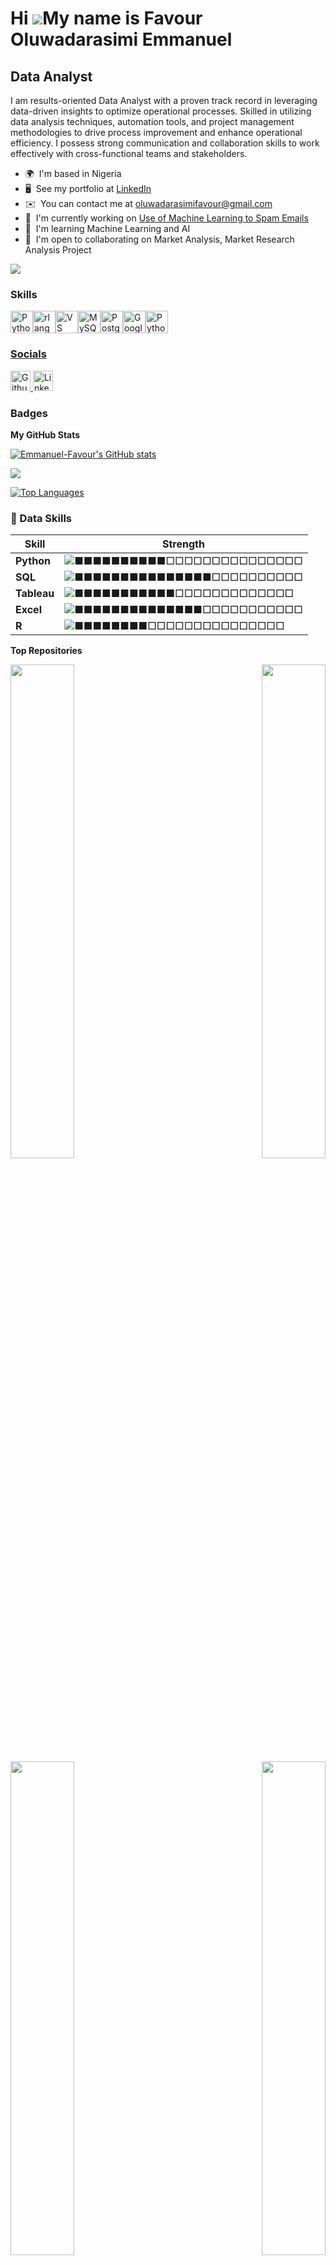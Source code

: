 Hi ![](https://user-images.githubusercontent.com/18350557/176309783-0785949b-9127-417c-8b55-ab5a4333674e.gif)My name is Favour Oluwadarasimi Emmanuel
=====================================================================================================================================================

Data Analyst
------------

I am results-oriented Data Analyst with a proven track record in leveraging data-driven insights to optimize operational processes. Skilled in utilizing data analysis techniques, automation tools, and project management methodologies to drive process improvement and enhance operational efficiency. I possess strong communication and collaboration skills to work effectively with cross-functional teams and stakeholders.

* 🌍  I'm based in Nigeria
* 🖥️  See my portfolio at [LinkedIn](http://https://www.linkedin.com/in/favour-emmanuel-186968172/)
* ✉️  You can contact me at [oluwadarasimifavour@gmail.com](mailto:oluwadarasimifavour@gmail.com)
* 🚀  I'm currently working on [Use of Machine Learning to Spam Emails](http://https://github.com/Emmanuel-Favour/Spam_Email_Detection)
* 🧠  I'm learning Machine Learning and AI
* 🤝  I'm open to collaborating on Market Analysis, Market Research Analysis Project

<a href="https://www.github.com/Emmanuel-Favour" target="_blank" rel="noreferrer"><img
src="https://img.shields.io/github/followers/Emmanuel-Favour?logo=github&style=for-the-badge&color=0891b2&labelColor=000000" /></a>

### Skills


<p align="left">
<a href="https://www.python.org/" target="_blank" rel="noreferrer"><img src="https://raw.githubusercontent.com/danielcranney/readme-generator/main/public/icons/skills/python-colored.svg" width="36" height="36" alt="Python" title="Python"/></a><a href="https://www.r-project.org/" target="_blank" rel="noreferrer"><img src="https://raw.githubusercontent.com/danielcranney/readme-generator/main/public/icons/skills/rlang-colored.svg" width="36" height="36" alt="rlang" title="rlang"/></a><a href="https://code.visualstudio.com/" target="_blank" rel="noreferrer"><img src="https://raw.githubusercontent.com/danielcranney/readme-generator/main/public/icons/skills/visualstudiocode-colored.svg" width="36" height="36" alt="VS Code" title="VS Code"/></a><a href="https://www.mysql.com/" target="_blank" rel="noreferrer"><img src="https://raw.githubusercontent.com/danielcranney/readme-generator/main/public/icons/skills/mysql-colored.svg" width="36" height="36" alt="MySQL" title="MySQL"/></a><a href="https://www.postgresql.org/" target="_blank" rel="noreferrer"><img src="https://raw.githubusercontent.com/danielcranney/readme-generator/main/public/icons/skills/postgresql-colored.svg" width="36" height="36" alt="PostgreSQL" title="PostgreSQL"/></a><a href="https://cloud.google.com/" target="_blank" rel="noreferrer"><img src="https://raw.githubusercontent.com/danielcranney/readme-generator/main/public/icons/skills/googlecloud-colored.svg" width="36" height="36" alt="Google Cloud" title="Google Cloud"/></a><a href="https://www.tableau.com/" target="_blank" rel="noreferrer"><img src="https://banner2.cleanpng.com/20180604/zib/aa9ogdqq1.webp" width="36" height="36" alt="Python" title="Tableau"/>
</p>


### Socials

<p align="left"> <a href="https://www.github.com/Emmanuel-Favour" target="_blank" rel="noreferrer"> <picture> <source media="(prefers-color-scheme: dark)" srcset="https://raw.githubusercontent.com/danielcranney/readme-generator/main/public/icons/socials/github-dark.svg" /> <source media="(prefers-color-scheme: light)" srcset="https://raw.githubusercontent.com/danielcranney/readme-generator/main/public/icons/socials/github.svg" /> <img src="https://raw.githubusercontent.com/danielcranney/readme-generator/main/public/icons/socials/github.svg" width="32" height="32" alt="Github" title="Github" /> </picture> </a> <a href="https://www.linkedin.com/in/favour-emmanuel-186968172/" target="_blank" rel="noreferrer"> <picture> <source media="(prefers-color-scheme: dark)" srcset="https://raw.githubusercontent.com/danielcranney/readme-generator/main/public/icons/socials/linkedin-dark.svg" /> <source media="(prefers-color-scheme: light)" srcset="https://raw.githubusercontent.com/danielcranney/readme-generator/main/public/icons/socials/linkedin.svg" /> <img src="https://raw.githubusercontent.com/danielcranney/readme-generator/main/public/icons/socials/linkedin.svg" width="32" height="32" alt="LinkedIn" title="LinkedIn" /> </picture> </a></p>

### Badges

<b>My GitHub Stats</b>

<a href="http://www.github.com/Emmanuel-Favour"><img src="https://github-readme-stats.vercel.app/api?username=Emmanuel-Favour&show_icons=true&hide=&count_private=true&title_color=0891b2&text_color=ffffff&icon_color=0891b2&bg_color=000000&hide_border=true&show_icons=true" alt="Emmanuel-Favour's GitHub stats" /></a>

<a href="http://www.github.com/Emmanuel-Favour"><img src="https://github-readme-streak-stats.herokuapp.com/?user=Emmanuel-Favour&stroke=ffffff&background=000000&ring=0891b2&fire=0891b2&currStreakNum=ffffff&currStreakLabel=0891b2&sideNums=ffffff&sideLabels=ffffff&dates=ffffff&hide_border=true" /></a>

<a href="https://github.com/Emmanuel-Favour" align="left"><img src="https://github-readme-stats.vercel.app/api/top-langs/?username=Emmanuel-Favour&langs_count=10&title_color=0891b2&text_color=ffffff&icon_color=0891b2&bg_color=000000&hide_border=true&locale=en&custom_title=Top%20%Languages" alt="Top Languages" /></a>

  ### 🚀 Data Skills
  
  | Skill     | Strength |
  |-----------|----------|
  | **Python** | ![■■■■■■■■■■□□□□□□□□□□□□□□□](https://img.shields.io/badge/-93%25-orange?style=flat)  |
  | **SQL**    | ![■■■■■■■■■■■■■■■□□□□□□□□□□](https://img.shields.io/badge/-85%25-blue?style=flat)   |
  | **Tableau**| ![■■■■■■■■■■■□□□□□□□□□□□□□](https://img.shields.io/badge/-70%25-purple?style=flat) |
  | **Excel**  | ![■■■■■■■■■■■■■■□□□□□□□□□□□](https://img.shields.io/badge/-80%25-green?style=flat)  |
  | **R**      | ![■■■■■■■■□□□□□□□□□□□□□□□](https://img.shields.io/badge/-60%25-silver?style=flat)  |




<b>Top Repositories</b>

<div width="100%" align="center"><a href="https://github.com/Emmanuel-Favour/Interactive-Business-Intelligence-Dashboads-and-slides" align="left"><img align="left" width="45%" src="https://github-readme-stats.vercel.app/api/pin/?username=Emmanuel-Favour&repo=Interactive-Business-Intelligence-Dashboads-and-slides&title_color=0891b2&text_color=ffffff&icon_color=0891b2&bg_color=000000&hide_border=true&locale=en" /></a><a href="https://github.com/Emmanuel-Favour/customer-sales-analytics-advance-sql" align="right"><img align="right" width="45%" src="https://github-readme-stats.vercel.app/api/pin/?username=Emmanuel-Favour&repo=customer-sales-analytics-advance-sql&title_color=0891b2&text_color=ffffff&icon_color=0891b2&bg_color=000000&hide_border=true&locale=en" /></a></div><br /><br /><br /><br /><br /><br /><br />


<div width="100%" align="center"><a href="https://github.com/Emmanuel-Favour/Sales-Performance-Analysis-ESheet" align="left"><img align="left" width="45%" src="https://github-readme-stats.vercel.app/api/pin/?username=Emmanuel-Favour&repo=Sales-Performance-Analysis-ESheet&title_color=0891b2&text_color=ffffff&icon_color=0891b2&bg_color=000000&hide_border=true&locale=en" /></a><a href="https://github.com/Emmanuel-Favour/Market-Analysis-for-bike-share-company-in-Chicago" align="right"><img align="right" width="45%" src="https://github-readme-stats.vercel.app/api/pin/?username=Emmanuel-Favour&repo=Market-Analysis-for-bike-share-company-in-Chicago&title_color=0891b2&text_color=ffffff&icon_color=0891b2&bg_color=000000&hide_border=true&locale=en" /></a></div><br /><br /><br /><br /><br /><br /><br />


<div width="100%" align="center"><a href="https://github.com/Emmanuel-Favour/Interactive-Business-Intelligence-Dashboads-and-slides" align="left"><img align="left" width="45%" src="https://github-readme-stats.vercel.app/api/pin/?username=Emmanuel-Favour&repo=Interactive-Business-Intelligence-Dashboads-and-slides&title_color=0891b2&text_color=ffffff&icon_color=0891b2&bg_color=000000&hide_border=true&locale=en" /></a><a href="https://github.com/Emmanuel-Favour/customer-sales-analytics-advance-sql" align="right"><img align="right" width="45%" src="https://github-readme-stats.vercel.app/api/pin/?username=Emmanuel-Favour&repo=customer-sales-analytics-advance-sql&title_color=0891b2&text_color=ffffff&icon_color=0891b2&bg_color=000000&hide_border=true&locale=en" /></a></div><br /><br /><br /><br /><br /><br /><br />
